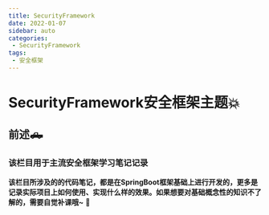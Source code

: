 ```yaml
---
title: SecurityFramework
date: 2022-01-07
sidebar: auto
categories:
 - SecurityFramework
tags:
 - 安全框架
---
```


# SecurityFramework安全框架主题💥

## 前述🛻

### 该栏目用于主流安全框架学习笔记记录

**该栏目所涉及的的代码笔记，都是在SpringBoot框架基础上进行开发的，更多是记录实际项目上如何使用、实现什么样的效果。如果想要对基础概念性的知识不了解的，需要自觉补课哦~** 🥸

